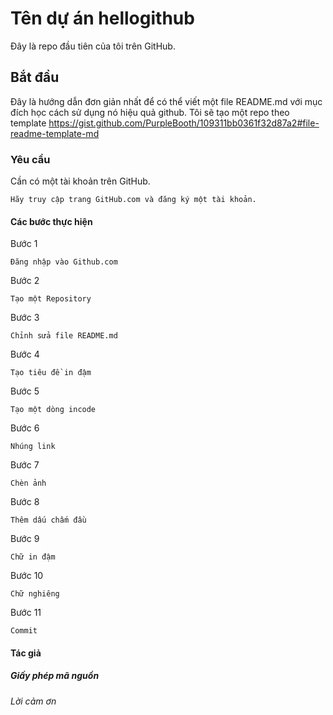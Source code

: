 # Tên dự án hellogithub
Đây là repo đầu tiên của tôi trên GitHub.

## Bắt đầu 
Đây là hướng dẫn đơn giản nhất để có thể viết một file README.md với mục đích học cách sử dụng nó hiệu quả github. Tôi sẽ tạo một repo theo template https://gist.github.com/PurpleBooth/109311bb0361f32d87a2#file-readme-template-md

### Yêu cầu
Cần có một tài khoản trên GitHub. 
```
Hãy truy cập trang GitHub.com và đăng ký một tài khoản.
```
#### Các bước thực hiện
Bước 1
```
Đăng nhập vào Github.com
```
Bước 2
```
Tạo một Repository
```
Bước 3
```
Chỉnh sửa file README.md
```
Bước 4
```
Tạo tiêu đề in đậm
```
Bước 5
```
Tạo một dòng incode
```
Bước 6
```
Nhúng link
``` 
Bước 7
```
Chèn ảnh
```
Bước 8
```
Thêm dấu chấm đầu 
```
Bước 9
```
Chữ in đậm
```
Bước 10
```
Chữ nghiêng
```
Bước 11
```
Commit 
```

#### Tác giả

##### Giấy phép mã nguồn

###### Lời cảm ơn
